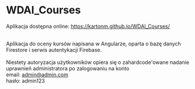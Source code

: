 # WDAI_Courses
Aplikacja dostępna online: https://kartonm.github.io/WDAI_Courses/<br/><br/>

Aplikacja do oceny kursów napisana w Angularze, oparta o bazę danych Firestore i serwis autentykacji Firebase.<br/><br/>
Niestety autoryzacja użytkowników opiera się o zahardcode'owane nadanie uprawnień administratora po zalogowaniu na konto<br/>
email: admin@admin.com<br/>
hasło: admin123<br/>

